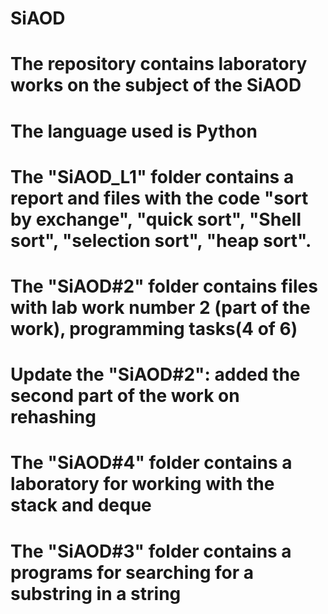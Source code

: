 # SiAOD
# The repository contains laboratory works on the subject of the SiAOD
# The language used is Python
# The "SiAOD_L1" folder contains a report and files with the code "sort by exchange", "quick sort", "Shell sort", "selection sort", "heap sort".
# The "SiAOD#2" folder contains files with lab work number 2 (part of the work), programming tasks(4 of 6)
# Update the "SiAOD#2": added the second part of the work on rehashing
# The "SiAOD#4" folder contains a laboratory for working with the stack and deque
# The "SiAOD#3" folder contains a programs for searching for a substring in a string
